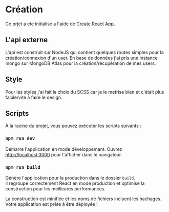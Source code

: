 # Création

Ce prjet a ete initialise a l'aide de [Create React App](https://github.com/facebook/create-react-app).
## L'api externe

L'api est construit sur NodeJS qui contient quelques routes simples pour la création/connexion d'un user. En base de données j'ai pris une instance mongo sur MongoDB Atlas pour la création/récupération de mes users.

## Style

Pour les styles j'ai fait le choix du SCSS car je le metrise bien et c'était plus facile/vite à faire le design.

## Scripts

À la racine du projet, vous pouvez exécuter les scripts suivants :

### `npm run dev`

Démarre l'application en mode développement.
Ouvrez [http://localhost:3000](http://localhost:3000) pour l'afficher dans le navigateur.

### `npm run build`

Génère l'application pour la production dans le dossier `build`.\
Il regroupe correctement React en mode production et optimise la construction pour les meilleures performances.

La construction est minifiée et les noms de fichiers incluent les hachages.\
Votre application est prête à être déployée !

